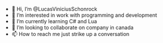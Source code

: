 - 👋 Hi, I’m @LucasViniciusSchonrock
- 👀 I’m interested in work with programming and development
- 🌱 I’m currently learning C# and Lua
- 💞️ I’m looking to collaborate on company in canada
- 📫 How to reach me just strike up a conversation

<!---
LucasViniciusSchonrock/LucasViniciusSchonrock is a ✨ special ✨ repository because its `README.md` (this file) appears on your GitHub profile.
You can click the Preview link to take a look at your changes.
--->

